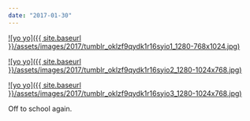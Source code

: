 ```yaml
---
date: "2017-01-30"
---
```


[![yo yo]({{ site.baseurl }}/assets/images/2017/tumblr_oklzf9qydk1r16syio1_1280-768x1024.jpg)](https://mananamanana.com/ohpiglet/wp-content/uploads/2017/01/tumblr_oklzf9qydk1r16syio1_1280.jpg)

[![yo yo]({{ site.baseurl }}/assets/images/2017/tumblr_oklzf9qydk1r16syio2_1280-1024x768.jpg)](https://mananamanana.com/ohpiglet/wp-content/uploads/2017/01/tumblr_oklzf9qydk1r16syio2_1280.jpg)

[![yo yo]({{ site.baseurl }}/assets/images/2017/tumblr_oklzf9qydk1r16syio3_1280-1024x768.jpg)](https://mananamanana.com/ohpiglet/wp-content/uploads/2017/01/tumblr_oklzf9qydk1r16syio3_1280.jpg)

Off to school again.
